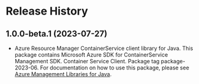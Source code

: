 # Release History

## 1.0.0-beta.1 (2023-07-27)

- Azure Resource Manager ContainerService client library for Java. This package contains Microsoft Azure SDK for ContainerService Management SDK. Container Service Client. Package tag package-2023-06. For documentation on how to use this package, please see [Azure Management Libraries for Java](https://aka.ms/azsdk/java/mgmt).
